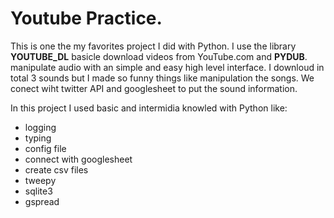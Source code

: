 # Youtube Practice.

This is one the my favorites project I did with Python. I use the library **YOUTUBE_DL** basicle download videos from YouTube.com and  **PYDUB**.  manipulate audio with an simple and easy high level interface.  I downloud in total 3 sounds but I made so funny things like manipulation the songs. We conect wiht twitter API and googlesheet to put the sound information. 

In this project I used basic and intermidia knowled with Python like:

- logging
- typing
- config file
- connect with googlesheet
- create csv files
- tweepy
- sqlite3
- gspread
